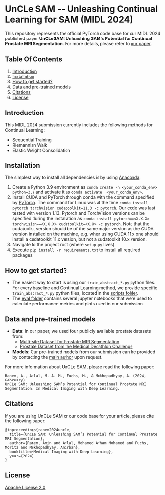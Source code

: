 # UnCLe SAM -- Unleashing Continual Learning for SAM (MIDL 2024)

This repository represents the official PyTorch code base for our MIDL 2024 published paper **UnCLeSAM: Unleashing SAM’s Potential for Continual Prostate MRI Segmentation**. For more details, please refer to [our paper](https://openreview.net/forum?id=jRtUQ2VnNi).


## Table Of Contents

1. [Introduction](#introduction)
2. [Installation](#installation)
3. [How to get started?](#how-to-get-started)
4. [Data and pre-trained models](#data-and-pre-trained-models)
5. [Citations](#citations)
6. [License](#license)

## Introduction

This MIDL 2024 submission currently includes the following methods for Continual Learning:
* Sequential Training
* Riemannian Walk
* Elastic Weight Consolidation

## Installation

The simplest way to install all dependencies is by using [Anaconda](https://conda.io/projects/conda/en/latest/index.html):

1. Create a Python 3.9 environment as `conda create -n <your_conda_env> python=3.9` and activate it as `conda activate  <your_conda_env>`.
2. Install CUDA and PyTorch through conda with the command specified by [PyTorch](https://pytorch.org/). The command for Linux was at the time `conda install pytorch torchvision cudatoolkit=11.3 -c pytorch`. Our code was last tested with version 1.13. Pytorch and TorchVision versions can be specified during the installation as `conda install pytorch==<X.X.X> torchvision==<X.X.X> cudatoolkit=<X.X> -c pytorch`. Note that the cudatoolkit version should be of the same major version as the CUDA version installed on the machine, e.g. when using CUDA 11.x one should install a cudatoolkit 11.x version, but not a cudatoolkit 10.x version.
3. Navigate to the project root (where `setup.py` lives).
4. Execute `pip install -r requirements.txt` to install all required packages.


## How to get started?
- The easiest way to start is using our `train_abstract_*.py` python files. For every baseline and Continual Learning method, we provide specific `train_abstract_*.py` python files, located in the [scripts folder](https://github.com/MECLabTUDA/UnCLeSAM/tree/main/scripts/torch).
- The [eval folder](https://github.com/MECLabTUDA/UnCLeSAM/tree/main/eval) contains several jupyter notebooks that were used to calculate performance metrics and plots used in our submission.


## Data and pre-trained models
- **Data**: In our paper, we used four publicly available prostate datasets from:
  - [Multi-site Dataset for Prostate MRI Segmentation](https://liuquande.github.io/SAML/)
  - [Prostate Dataset from the Medical Decathlon Challenge](https://drive.google.com/file/d/1Ff7c21UksxyT4JfETjaarmuKEjdqe1-a/view?usp=share_link)
- **Models**: Our pre-trained models from our submission can be provided by contacting the [main author](mailto:amin.ranem@gris.informatik.tu-darmstadt.de) upon request.

For more information about UnCLe SAM, please read the following paper:
```
Ranem, A., Aflal, M. A. M., Fuchs, M., & Mukhopadhyay, A. (2024, February).
UnCLe SAM: Unleashing SAM’s Potential for Continual Prostate MRI Segmentation. In Medical Imaging with Deep Learning.
```

## Citations
If you are using UnCLe SAM or our code base for your article, please cite the following paper:
```
@inproceedings{ranem2024uncle,
  title={UnCLe SAM: Unleashing SAM’s Potential for Continual Prostate MRI Segmentation},
  author={Ranem, Amin and Aflal, Mohamed Afham Mohamed and Fuchs, Moritz and Mukhopadhyay, Anirban},
  booktitle={Medical Imaging with Deep Learning},
  year={2024}
}
```

## License

[Apache License 2.0](https://choosealicense.com/licenses/apache-2.0/)
